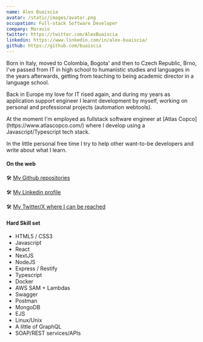 ```yaml
---
name: Alex Buaiscia
avatar: /static/images/avatar.png
occupation: Full-stack Software Developer
company: Moravio
twitter: https://twitter.com/AlexBuaiscia
linkedin: https://www.linkedin.com/in/alex-buaiscia/
github: https://github.com/buaiscia
---
```


<div>
  <p>Born in Italy, moved to Colombia, Bogota' and then to Czech Republic, Brno, I've passed from IT in high school to humanistic studies and languages in the years afterwards, getting from teaching to being academic director in a language school.</p>
  <p>Back in Europe my love for IT rised again, and during my years as application support engineer I learnt development by myself, working on personal and professional projects (automation webtools).</p>
  <p>At the moment I'm employed as fullstack software engineer at [Atlas Copco](https://www.atlascopco.com/) where I develop using a Javascript/Typescript tech stack.</p>
  <p>In the little personal free time I try to help other want-to-be developers and write about what I learn.</p>
  <h4>On the web</h4>
  <p>🛠 <a href="https://github.com/buaiscia" target="__blank" style={{ marginLeft: '10px' }}>My Github repositories </a></p>
  <p>🛠 <a href="https://www.linkedin.com/in/alex-buaiscia/" target="__blank" style={{ marginLeft: '10px' }}>My Linkedin profile</a></p>
  <p>🛠 <a href="https://twitter.com/AlexBuaiscia" target="__blank" style={{ marginLeft: '10px' }}>My Twitter/X where I can be reached </a></p>
  <h4>Hard Skill set</h4>
  <ul>
    <li>HTML5 / CSS3</li>
    <li>Javascript</li>
    <li>React</li>
    <li>NextJS</li>
    <li>NodeJS</li>
    <li>Express / Restify</li>
    <li>Typescript</li>
    <li>Docker</li>
    <li>AWS SAM + Lambdas</li>
    <li>Swagger</li>
    <li>Postman</li>
    <li>MongoDB</li>
    <li>EJS</li>
    <li>Linux/Unix</li>
    <li>A little of GraphQL</li>
    <li>SOAP/REST services/APIs</li>
  </ul>
</div>

